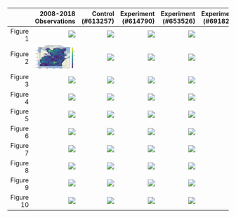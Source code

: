 |                         |2008-2018 Observations|Control (#613257)     |Experiment (#614790)  |Experiment (#653526)  |Experiment (#691822)  |Experiment (#711242)  |
|------------------------:|---------------------:|---------------------:|---------------------:|---------------------:|---------------------:|---------------------:|
|                 Figure 1|![](https://raw.githubusercontent.com/euroargodev/VirtualFleet_GulfStream/main/)|![](https://raw.githubusercontent.com/euroargodev/VirtualFleet_GulfStream/main/img/Optimal-Control-(#613257)-N159.png)|![](https://raw.githubusercontent.com/euroargodev/VirtualFleet_GulfStream/main/)|![](https://raw.githubusercontent.com/euroargodev/VirtualFleet_GulfStream/main/)|![](https://raw.githubusercontent.com/euroargodev/VirtualFleet_GulfStream/main/)|![](https://raw.githubusercontent.com/euroargodev/VirtualFleet_GulfStream/main/)|
|                 Figure 2|![](https://raw.githubusercontent.com/euroargodev/VirtualFleet_GulfStream/main/img/Simulation-Profile-Density-2008-2018-Observations.png)|![](https://raw.githubusercontent.com/euroargodev/VirtualFleet_GulfStream/main/img/Simulation-Profile-Density-N159-Control-(#613257).png)|![](https://raw.githubusercontent.com/euroargodev/VirtualFleet_GulfStream/main/img/Simulation-Profile-Density-N159-Experiment-(#614790).png)|![](https://raw.githubusercontent.com/euroargodev/VirtualFleet_GulfStream/main/img/Simulation-Profile-Density-N159-Experiment-(#653526).png)|![](https://raw.githubusercontent.com/euroargodev/VirtualFleet_GulfStream/main/img/Simulation-Profile-Density-N159-Experiment-(#691822).png)|![](https://raw.githubusercontent.com/euroargodev/VirtualFleet_GulfStream/main/img/Simulation-Profile-Density-N159-Experiment-(#711242).png)|
|                 Figure 3|![](https://raw.githubusercontent.com/euroargodev/VirtualFleet_GulfStream/main/)|![](https://raw.githubusercontent.com/euroargodev/VirtualFleet_GulfStream/main/img/Simulation-Profile-Density-N159-Control-(#613257)-vs-2008-2018-Observations.png)|![](https://raw.githubusercontent.com/euroargodev/VirtualFleet_GulfStream/main/img/Simulation-Profile-Density-N159-Experiment-(#614790)-vs-Control-(#613257).png)|![](https://raw.githubusercontent.com/euroargodev/VirtualFleet_GulfStream/main/img/Simulation-Profile-Density-N159-Experiment-(#653526)-vs-Control-(#613257).png)|![](https://raw.githubusercontent.com/euroargodev/VirtualFleet_GulfStream/main/img/Simulation-Profile-Density-N159-Experiment-(#691822)-vs-Control-(#613257).png)|![](https://raw.githubusercontent.com/euroargodev/VirtualFleet_GulfStream/main/img/Simulation-Profile-Density-N159-Experiment-(#711242)-vs-Control-(#613257).png)|
|                 Figure 4|![](https://raw.githubusercontent.com/euroargodev/VirtualFleet_GulfStream/main/)|![](https://raw.githubusercontent.com/euroargodev/VirtualFleet_GulfStream/main/)|![](https://raw.githubusercontent.com/euroargodev/VirtualFleet_GulfStream/main/img/Simulation-Profile-Density-N159-Experiment-(#614790)-vs-Control-(#613257)-details.png)|![](https://raw.githubusercontent.com/euroargodev/VirtualFleet_GulfStream/main/img/Simulation-Profile-Density-N159-Experiment-(#653526)-vs-Control-(#613257)-details.png)|![](https://raw.githubusercontent.com/euroargodev/VirtualFleet_GulfStream/main/img/Simulation-Profile-Density-N159-Experiment-(#691822)-vs-Control-(#613257)-details.png)|![](https://raw.githubusercontent.com/euroargodev/VirtualFleet_GulfStream/main/img/Simulation-Profile-Density-N159-Experiment-(#711242)-vs-Control-(#613257)-details.png)|
|                 Figure 5|![](https://raw.githubusercontent.com/euroargodev/VirtualFleet_GulfStream/main/)|![](https://raw.githubusercontent.com/euroargodev/VirtualFleet_GulfStream/main/)|![](https://raw.githubusercontent.com/euroargodev/VirtualFleet_GulfStream/main/img/Simulation-Profile-Density-N159-Experiment-(#614790)-vs-Control-(#613257)-zonal-mean.png)|![](https://raw.githubusercontent.com/euroargodev/VirtualFleet_GulfStream/main/img/Simulation-Profile-Density-N159-Experiment-(#653526)-vs-Control-(#613257)-zonal-mean.png)|![](https://raw.githubusercontent.com/euroargodev/VirtualFleet_GulfStream/main/img/Simulation-Profile-Density-N159-Experiment-(#691822)-vs-Control-(#613257)-zonal-mean.png)|![](https://raw.githubusercontent.com/euroargodev/VirtualFleet_GulfStream/main/img/Simulation-Profile-Density-N159-Experiment-(#711242)-vs-Control-(#613257)-zonal-mean.png)|
|                 Figure 6|![](https://raw.githubusercontent.com/euroargodev/VirtualFleet_GulfStream/main/)|![](https://raw.githubusercontent.com/euroargodev/VirtualFleet_GulfStream/main/)|![](https://raw.githubusercontent.com/euroargodev/VirtualFleet_GulfStream/main/img/Simulation-Profile-Density-N159-Experiment-(#614790)-vs-Control-(#613257)-relative.png)|![](https://raw.githubusercontent.com/euroargodev/VirtualFleet_GulfStream/main/img/Simulation-Profile-Density-N159-Experiment-(#653526)-vs-Control-(#613257)-relative.png)|![](https://raw.githubusercontent.com/euroargodev/VirtualFleet_GulfStream/main/img/Simulation-Profile-Density-N159-Experiment-(#691822)-vs-Control-(#613257)-relative.png)|![](https://raw.githubusercontent.com/euroargodev/VirtualFleet_GulfStream/main/img/Simulation-Profile-Density-N159-Experiment-(#711242)-vs-Control-(#613257)-relative.png)|
|                 Figure 7|![](https://raw.githubusercontent.com/euroargodev/VirtualFleet_GulfStream/main/)|![](https://raw.githubusercontent.com/euroargodev/VirtualFleet_GulfStream/main/img/Simulation-Profile-Density-Hist-N159-Control-(#613257)-details.png)|![](https://raw.githubusercontent.com/euroargodev/VirtualFleet_GulfStream/main/img/Simulation-Profile-Density-Hist-N159-Experiment-(#614790)-vs-Control-(#613257)-details.png)|![](https://raw.githubusercontent.com/euroargodev/VirtualFleet_GulfStream/main/img/Simulation-Profile-Density-Hist-N159-Experiment-(#653526)-vs-Control-(#613257)-details.png)|![](https://raw.githubusercontent.com/euroargodev/VirtualFleet_GulfStream/main/img/Simulation-Profile-Density-Hist-N159-Experiment-(#691822)-vs-Control-(#613257)-details.png)|![](https://raw.githubusercontent.com/euroargodev/VirtualFleet_GulfStream/main/img/Simulation-Profile-Density-Hist-N159-Experiment-(#711242)-vs-Control-(#613257)-details.png)|
|                 Figure 8|![](https://raw.githubusercontent.com/euroargodev/VirtualFleet_GulfStream/main/)|![](https://raw.githubusercontent.com/euroargodev/VirtualFleet_GulfStream/main/)|![](https://raw.githubusercontent.com/euroargodev/VirtualFleet_GulfStream/main/img/Simulation-Profile-Density-EKE-N159-Experiment-(#614790)-vs-Control-(#613257).png)|![](https://raw.githubusercontent.com/euroargodev/VirtualFleet_GulfStream/main/img/Simulation-Profile-Density-EKE-N159-Experiment-(#653526)-vs-Control-(#613257).png)|![](https://raw.githubusercontent.com/euroargodev/VirtualFleet_GulfStream/main/img/Simulation-Profile-Density-EKE-N159-Experiment-(#691822)-vs-Control-(#613257).png)|![](https://raw.githubusercontent.com/euroargodev/VirtualFleet_GulfStream/main/img/Simulation-Profile-Density-EKE-N159-Experiment-(#711242)-vs-Control-(#613257).png)|
|                 Figure 9|![](https://raw.githubusercontent.com/euroargodev/VirtualFleet_GulfStream/main/)|![](https://raw.githubusercontent.com/euroargodev/VirtualFleet_GulfStream/main/)|![](https://raw.githubusercontent.com/euroargodev/VirtualFleet_GulfStream/main/img/Simulation-Profile-Density-EKE-Hist-N159-Experiment-(#614790)-vs-Control-(#613257).png)|![](https://raw.githubusercontent.com/euroargodev/VirtualFleet_GulfStream/main/img/Simulation-Profile-Density-EKE-Hist-N159-Experiment-(#653526)-vs-Control-(#613257).png)|![](https://raw.githubusercontent.com/euroargodev/VirtualFleet_GulfStream/main/img/Simulation-Profile-Density-EKE-Hist-N159-Experiment-(#691822)-vs-Control-(#613257).png)|![](https://raw.githubusercontent.com/euroargodev/VirtualFleet_GulfStream/main/img/Simulation-Profile-Density-EKE-Hist-N159-Experiment-(#711242)-vs-Control-(#613257).png)|
|                Figure 10|![](https://raw.githubusercontent.com/euroargodev/VirtualFleet_GulfStream/main/)|![](https://raw.githubusercontent.com/euroargodev/VirtualFleet_GulfStream/main/)|![](https://raw.githubusercontent.com/euroargodev/VirtualFleet_GulfStream/main/img/Simulation-Float-flux-counts-N159-Experiment-(#614790)-details.png)|![](https://raw.githubusercontent.com/euroargodev/VirtualFleet_GulfStream/main/img/Simulation-Float-flux-counts-N159-Experiment-(#653526)-details.png)|![](https://raw.githubusercontent.com/euroargodev/VirtualFleet_GulfStream/main/img/Simulation-Float-flux-counts-N159-Experiment-(#691822)-details.png)|![](https://raw.githubusercontent.com/euroargodev/VirtualFleet_GulfStream/main/img/Simulation-Float-flux-counts-N159-Experiment-(#711242)-details.png)|